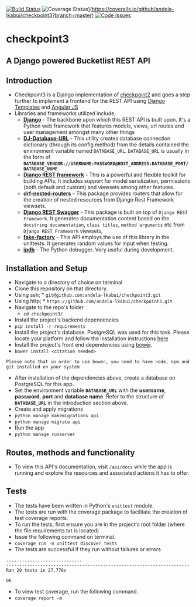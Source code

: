 [![Build Status](https://travis-ci.org/andela-lkabui/checkpoint3.svg?branch=master)](https://travis-ci.org/andela-lkabui/checkpoint3)
![Coverage Status](https://coveralls.io/repos/github/andela-lkabui/checkpoint3/badge.svg?branch=master)](https://coveralls.io/github/andela-lkabui/checkpoint3?branch=master)
[![Code Issues](https://www.quantifiedcode.com/api/v1/project/9f3638f3e6174272b67e4413c849d041/badge.svg)](https://www.quantifiedcode.com/app/project/9f3638f3e6174272b67e4413c849d041)

# checkpoint3

## A Django powered Bucketlist REST API

## Introduction
*  Checkpoint3 is a Django implementation of [checkpoint2](https://github.com/andela-lkabui/checkpoint2) and goes a step further to implement a frontend for the REST API using [Django Templates](https://docs.djangoproject.com/en/1.9/ref/templates/language/#templates) and [Angular JS](https://angularjs.org/)
*  Libraries and frameworks utilized include;
    *  **[Django](https://www.djangoproject.com/)** - The backbone upon which this REST API is built upon. It's a Python web framework that features models, views, url routes and user management amongst many other things
    *  **[DJ-Database-URL](https://github.com/kennethreitz/dj-database-url)** - This utility creates database connection dictionary (through its config method) from the details contained the environment variable named `DATABASE_URL`. `DATABASE_URL` is usually in the form of **`DATABASE_VENDOR://USERNAME:PASSWORD@HOST_ADDRESS:DATABASE_PORT/DATABASE_NAME`**
    *  **[Django REST framework](http://www.django-rest-framework.org/)** - This is a powerful and flexible toolkit for building APIs. It includes support for model serialization, permissions (both default and custom) and viewsets among other features.
    *  **[drf-nested-routers](https://github.com/alanjds/drf-nested-routers)** - This package provides routers that allow for the creation of nested resources from Django Rest Framework viewsets.
    *  **[Django REST Swagger](https://github.com/marcgibbons/django-rest-swagger)** - This package is built on top of `Django REST Framework`. It generates documentation content based on the `docstring documentation`, `class titles`, `method arguments` etc from `Django REST Framework` viewsets,
    *  **[fake-factory](https://pypi.python.org/pypi/fake-factory)** - This API employs the use of this library in the unittests. It generates random values for input when testing.
    *  **[ipdb](https://pypi.python.org/pypi/ipdb)** - The Python debugger. Very useful during development.

## Installation and Setup
*  Navigate to a directory of choice on terminal
*  Clone this repository on that directory.
  *  Using ssh;
    *  `git@github.com:andela-lkabui/checkpoint3.git`
  *  Using http;
    *  `https://github.com/andela-lkabui/checkpoint3.git`
* Navigate to the repo's folder
    *  `cd checkpoint3/`
*  Install the project's backend dependencies
  *  `pip install -r requirements`
*  Install the project's database. PostgreSQL was used for this task. Please locate your platform and follow the installation instructions [here](http://www.postgresql.org/download/)
*  Install the project's front end dependencies using [bower](http://bower.io/).
  *  `bower install <citation needed>`


 ```Please note that in order to use bower, you need to have node, npm and git installed on your system```

*  After installation of the dependencies above, create a database on PostgreSQL for this app.
*  Set the environment variable **`DATABASE_URL`** with the **username**, **password**, **port** and **database name**. Refer to the structure of **`DATABASE_URL`** in the introduction section above.
*  Create and apply migrations
  *  `python manage makemigrations api`
  *  `python manage migrate api`
*  Run the app
  *  `python manage runserver`

## Routes, methods and functionality
*  To view this API's documentation, visit `/api/docs` while the app is running and explore the resources and associated actions it has to offer.

## Tests
*  The tests have been written in Python's `unittest` module.
*  The tests are run with the coverage package to facilitate the creation of test coverage reports.
*  To run the tests, first ensure you are in the project's root folder (where the file requirements.txt is located)
*  Issue the following command on terminal.
  *  `coverage run -m unittest discover tests`
*  The tests are successful if they run without failures or errors
  ```
  .............................
  ----------------------------------------------------------------------
  Ran 29 tests in 27.776s

  OK
  ```
*  To view test coverage, run the following command.
  *  `coverage report -m`
